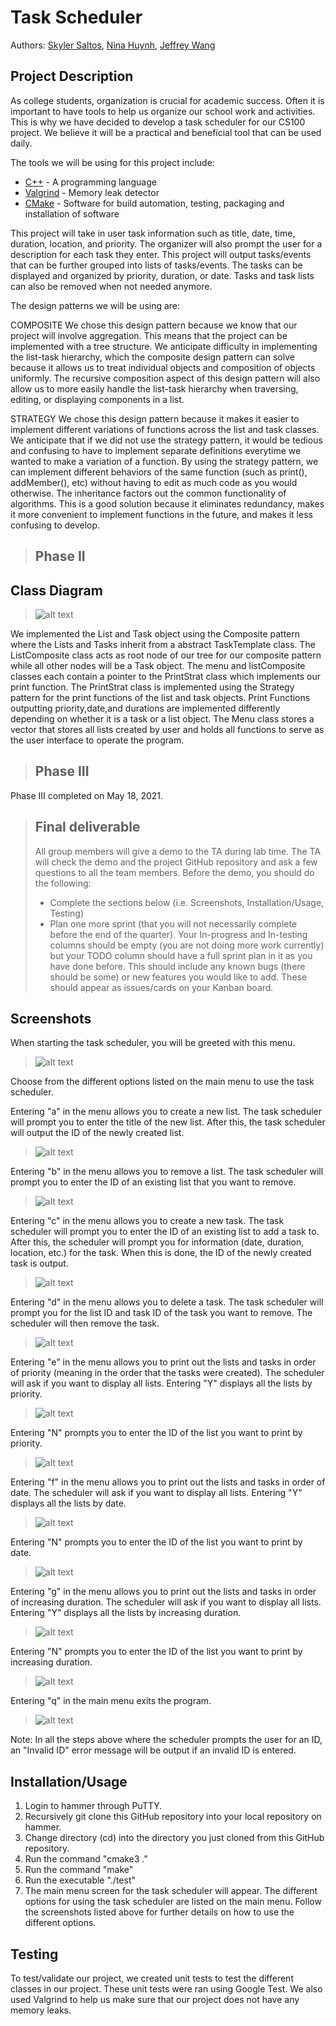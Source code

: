  # Task Scheduler
 
 Authors: [Skyler Saltos](https://github.com/skycaliah), [Nina Huynh](https://github.com/nbhuynh), [Jeffrey Wang](https://github.com/jeffwang372)
 
 
## Project Description
 As college students, organization is crucial for academic success. Often it is important to have tools to help us organize our school work and activities. This is why we have    decided to develop a task scheduler for our CS100 project. We believe it will be a practical and beneficial tool that can be used daily.
 
The tools we will be using for this project include:
* [C++](https://www.cplusplus.com/) - A programming language
* [Valgrind](https://valgrind.org/) - Memory leak detector
* [CMake](https://cmake.org/) - Software for build automation, testing, packaging and installation of software

This project will take in user task information such as title, date, time, duration, location, and priority. The organizer will also prompt the user for a description for each task they enter. This project will output tasks/events that can be further grouped into lists of tasks/events. The tasks can be displayed and organized by priority, duration, or date. Tasks and task lists can also be removed when not needed anymore.

The design patterns we will be using are:

COMPOSITE
We chose this design pattern because we know that our project will involve aggregation. This means that the project can be implemented with a tree structure. We anticipate difficulty in implementing the list-task hierarchy, which the composite design pattern can solve because it allows us to treat individual objects and composition of objects uniformly. The recursive composition aspect of this design pattern will also allow us to more easily handle the list-task hierarchy when traversing, editing, or displaying components in a list.

STRATEGY
We chose this design pattern because it makes it easier to implement different variations of functions across the list and task classes. We anticipate that if we did not use the strategy pattern, it would be tedious and confusing to have to implement separate definitions everytime we wanted to make a variation of a function. By using the strategy pattern, we can implement different behaviors of the same function (such as print(), addMember(), etc) without having to edit as much code as you would otherwise. The inheritance factors out the common functionality of algorithms. This is a good solution because it eliminates redundancy, makes it more convenient to implement functions in the future, and makes it less confusing to develop.

 
 > ## Phase II
## Class Diagram
 > ![alt text](https://github.com/cs100/final-project-ssalt006_jwang619_nhuyn035-nacl/blob/master/UMLFinalProject6.0.png)
 > 
 We implemented the List and Task object using the Composite pattern where the Lists and Tasks inherit from a abstract TaskTemplate class. The ListComposite class acts as root node of our tree for our composite pattern while all other nodes will be a Task object. The menu and listComposite classes each contain a pointer to the PrintStrat class which implements our print function. The PrintStrat class is implemented using the Strategy pattern for the print functions of the list and task objects. Print Functions outputting priority,date,and durations are implemented differently depending on whether it is a task or a list object. The Menu class stores a vector that stores all lists created by user and holds all functions to serve as the user interface to operate the program. 
 
 > ## Phase III
 Phase III completed on May 18, 2021.

 > ## Final deliverable
 > All group members will give a demo to the TA during lab time. The TA will check the demo and the project GitHub repository and ask a few questions to all the team members. 
 > Before the demo, you should do the following:
 > * Complete the sections below (i.e. Screenshots, Installation/Usage, Testing)
 > * Plan one more sprint (that you will not necessarily complete before the end of the quarter). Your In-progress and In-testing columns should be empty (you are not doing more work currently) but your TODO column should have a full sprint plan in it as you have done before. This should include any known bugs (there should be some) or new features you would like to add. These should appear as issues/cards on your Kanban board. 
 
 ## Screenshots
 When starting the task scheduler, you will be greeted with this menu.
 > ![alt text](https://github.com/cs100/final-project-ssalt006_jwang619_nhuyn035-nacl/blob/master/CS100%20Project%20Documentation/CS100%20Screenshot%20Main%20Menu.JPG)
 
 Choose from the different options listed on the main menu to use the task scheduler. 
 
 Entering "a" in the menu allows you to create a new list. The task scheduler will prompt you to enter the title of the new list. After this, the task scheduler will output the ID of the newly created list.
 > ![alt text](https://github.com/cs100/final-project-ssalt006_jwang619_nhuyn035-nacl/blob/master/CS100%20Project%20Documentation/CS100%20Screenshot%20Creating%20List.JPG)
 
 Entering "b" in the menu allows you to remove a list. The task scheduler will prompt you to enter the ID of an existing list that you want to remove.
 > ![alt text](https://github.com/cs100/final-project-ssalt006_jwang619_nhuyn035-nacl/blob/master/CS100%20Project%20Documentation/CS100%20Screenshot%20Remove%20List.JPG)
 
 Entering "c" in the menu allows you to create a new task. The task scheduler will prompt you to enter the ID of an existing list to add a task to. After this, the scheduler will prompt you for information (date, duration, location, etc.) for the task. When this is done, the ID of the newly created task is output.
 > ![alt text](https://github.com/cs100/final-project-ssalt006_jwang619_nhuyn035-nacl/blob/master/CS100%20Project%20Documentation/CS100%20Screenshot%20Creating%20Task.JPG)
 
 Entering "d" in the menu allows you to delete a task. The task scheduler will prompt you for the list ID and task ID of the task you want to remove. The scheduler will then remove the task.
 > ![alt text](https://github.com/cs100/final-project-ssalt006_jwang619_nhuyn035-nacl/blob/master/CS100%20Project%20Documentation/CS100%20Screenshot%20Remove%20Task.JPG)
 
 Entering "e" in the menu allows you to print out the lists and tasks in order of priority (meaning in the order that the tasks were created). The scheduler will ask if you want to display all lists. Entering "Y" displays all the lists by priority.
 > ![alt text](https://github.com/cs100/final-project-ssalt006_jwang619_nhuyn035-nacl/blob/master/CS100%20Project%20Documentation/CS100%20Screenshot%20Print%20Priority%20All%20Lists.JPG)

Entering "N" prompts you to enter the ID of the list you want to print by priority.
 > ![alt text](https://github.com/cs100/final-project-ssalt006_jwang619_nhuyn035-nacl/blob/master/CS100%20Project%20Documentation/CS100%20Screenshot%20Print%20Priority%20One%20List.JPG)
 
 Entering "f" in the menu allows you to print out the lists and tasks in order of date. The scheduler will ask if you want to display all lists. Entering "Y" displays all the lists by date.
 > ![alt text](https://github.com/cs100/final-project-ssalt006_jwang619_nhuyn035-nacl/blob/master/CS100%20Project%20Documentation/CS100%20Screenshot%20Print%20Date%20All%20Lists.JPG)
 
 Entering "N" prompts you to enter the ID of the list you want to print by date.
 > ![alt text](https://github.com/cs100/final-project-ssalt006_jwang619_nhuyn035-nacl/blob/master/CS100%20Project%20Documentation/CS100%20Screenshot%20Print%20Date%20One%20List.JPG)
 
 Entering "g" in the menu allows you to print out the lists and tasks in order of increasing duration. The scheduler will ask if you want to display all lists. Entering "Y" displays all the lists by increasing duration.
 > ![alt text](https://github.com/cs100/final-project-ssalt006_jwang619_nhuyn035-nacl/blob/master/CS100%20Project%20Documentation/CS100%20Screenshot%20Print%20Duration%20All%20Lists.JPG)
 
 Entering "N" prompts you to enter the ID of the list you want to print by increasing duration.
 > ![alt text](https://github.com/cs100/final-project-ssalt006_jwang619_nhuyn035-nacl/blob/master/CS100%20Project%20Documentation/CS100%20Screenshot%20Print%20Duration%20One%20List.JPG)

Entering "q" in the main menu exits the program.
 > ![alt text](https://github.com/cs100/final-project-ssalt006_jwang619_nhuyn035-nacl/blob/master/CS100%20Project%20Documentation/CS100%20Screenshot%20Quit.JPG)

Note: In all the steps above where the scheduler prompts the user for an ID, an "Invalid ID" error message will be output if an invalid ID is entered.

 ## Installation/Usage
1. Login to hammer through PuTTY.
2. Recursively git clone this GitHub repository into your local repository on hammer.
3. Change directory (cd) into the directory you just cloned from this GitHub repository.
4. Run the command "cmake3 ."
5. Run the command "make"
6. Run the executable "./test"
7. The main menu screen for the task scheduler will appear. The different options for using the task scheduler are listed on the main menu. Follow the screenshots listed above for further details on how to use the different options.

 ## Testing
 To test/validate our project, we created unit tests to test the different classes in our project. These unit tests were ran using Google Test. We also used Valgrind to help us make sure that our project does not have any memory leaks.
 
